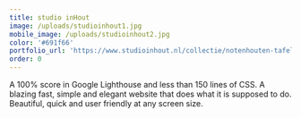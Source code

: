 ```yaml
---
title: studio inHout
image: /uploads/studioinhout1.jpg
mobile_image: /uploads/studioinhout2.jpg
color: '#691f66'
portfolio_url: 'https://www.studioinhout.nl/collectie/notenhouten-tafel/'
order: 0
---
```




A 100% score in Google Lighthouse and less than 150 lines of CSS. A blazing fast, simple and elegant website that does what it is supposed to do. Beautiful, quick and user friendly at any screen size.